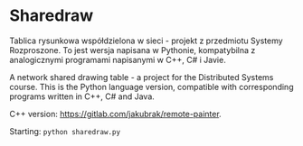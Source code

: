 # Sharedraw

Tablica rysunkowa współdzielona w sieci - projekt z przedmiotu Systemy Rozproszone.
To jest wersja napisana w Pythonie, kompatybilna z analogicznymi programami napisanymi w C++, C# i Javie.

A network shared drawing table - a project for the Distributed Systems course.
This is the Python language version, compatible with corresponding programs written in C++, C# and Java.

C++ version: https://gitlab.com/jakubrak/remote-painter.

Starting: `python sharedraw.py`
